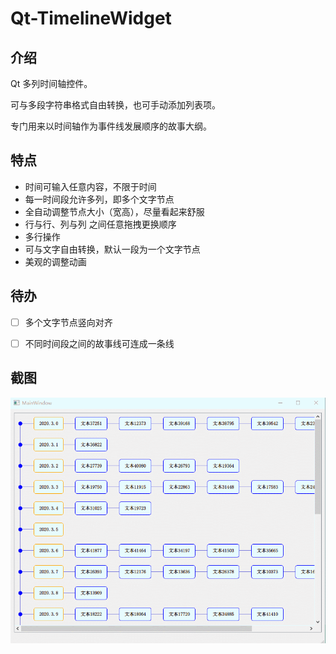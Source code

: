 Qt-TimelineWidget
===

## 介绍

Qt 多列时间轴控件。

可与多段字符串格式自由转换，也可手动添加列表项。

专门用来以时间轴作为事件线发展顺序的故事大纲。



## 特点

- 时间可输入任意内容，不限于时间
- 每一时间段允许多列，即多个文字节点
- 全自动调整节点大小（宽高），尽量看起来舒服
- 行与行、列与列 之间任意拖拽更换顺序
- 多行操作
- 可与文字自由转换，默认一段为一个文字节点
- 美观的调整动画



## 待办

- [ ] 多个文字节点竖向对齐
- [ ] 不同时间段之间的故事线可连成一条线



## 截图

![截图](pictures/picture.gif)